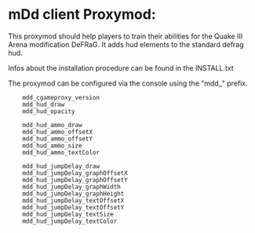 # mDd client Proxymod:

This proxymod should help players to train their abilities for the Quake III Arena modification DeFRaG.
It adds hud elements to the standard defrag hud.

Infos about the installation procedure can be found in the INSTALL.txt

The proxymod can be configured via the console using the "mdd_" prefix.

		mdd_cgameproxy_version
		mdd_hud_draw
		mdd_hud_opacity
		
		mdd_hud_ammo_draw
		mdd_hud_ammo_offsetX
		mdd_hud_ammo_offsetY
		mdd_hud_ammo_size
		mdd_hud_ammo_textColor
		
		mdd_hud_jumpDelay_draw
		mdd_hud_jumpDelay_graphOffsetX
		mdd_hud_jumpDelay_graphOffsetY
		mdd_hud_jumpDelay_graphWidth
		mdd_hud_jumpDelay_graphHeight
		mdd_hud_jumpDelay_textOffsetX
		mdd_hud_jumpDelay_textOffsetY
		mdd_hud_jumpDelay_textSize
		mdd_hud_jumpDelay_textColor
